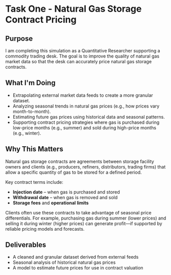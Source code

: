 # Task One - Natural Gas Storage Contract Pricing

## Purpose

I am completing this simulation as a Quantitative Researcher supporting a commodity trading desk. The goal is to improve the quality of natural gas market data so that the desk can accurately price natural gas storage contracts.

## What I'm Doing

- Extrapolating external market data feeds to create a more granular dataset.
- Analyzing seasonal trends in natural gas prices (e.g., how prices vary month-to-month).
- Estimating future gas prices using historical data and seasonal patterns.
- Supporting contract pricing strategies where gas is purchased during low-price months (e.g., summer) and sold during high-price months (e.g., winter).

## Why This Matters

Natural gas storage contracts are agreements between storage facility owners and clients (e.g., producers, refiners, distributors, trading firms) that allow a specific quantity of gas to be stored for a defined period.

Key contract terms include:

- **Injection date** – when gas is purchased and stored
- **Withdrawal date** – when gas is removed and sold
- **Storage fees** and **operational limits**

Clients often use these contracts to take advantage of seasonal price differentials. For example, purchasing gas during summer (lower prices) and selling it during winter (higher prices) can generate profit—if supported by reliable pricing models and forecasts.

## Deliverables

- A cleaned and granular dataset derived from external feeds
- Seasonal analysis of historical natural gas prices
- A model to estimate future prices for use in contract valuation
